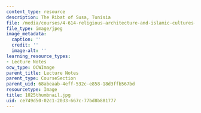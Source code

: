 ```yaml
---
content_type: resource
description: The Ribat of Susa, Tunisia
file: /media/courses/4-614-religious-architecture-and-islamic-cultures-fall-2002/ce749d5002c12033667c77bd8b881777_1025thumbnail.jpg
file_type: image/jpeg
image_metadata:
  caption: ''
  credit: ''
  image-alt: ''
learning_resource_types:
- Lecture Notes
ocw_type: OCWImage
parent_title: Lecture Notes
parent_type: CourseSection
parent_uid: 68abeaab-4eff-532c-e858-18d3ffb567bd
resourcetype: Image
title: 1025thumbnail.jpg
uid: ce749d50-02c1-2033-667c-77bd8b881777
---
```

